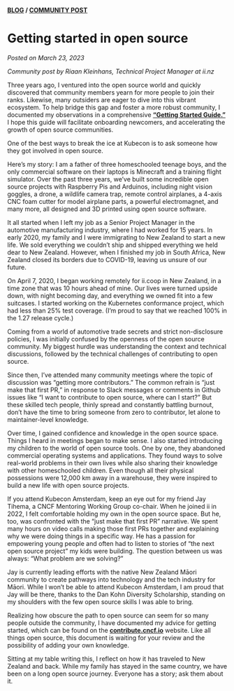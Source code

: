 **[BLOG](https://www.cncf.io/blog/) / [COMMUNITY POST](https://www.cncf.io/blog/2023/03/23/getting-started-in-open-source/)**


# Getting started in open source

_Posted on March 23, 2023_

_Community post by Riaan Kleinhans, Technical Project Manager at ii.nz_

Three years ago, I ventured into the open source world and quickly discovered that community members yearn for more people to join their ranks. Likewise, many outsiders are eager to dive into this vibrant ecosystem. To help bridge this gap and foster a more robust community, I documented my observations in a comprehensive **[“Getting Started Guide.”](https://contribute.cncf.io/contributors/getting-started/)** I hope this guide will facilitate onboarding newcomers, and accelerating the growth of open source communities.

One of the best ways to break the ice at Kubecon is to ask someone how they got involved in open source. 

Here’s my story: I am a father of three homeschooled teenage boys, and the only commercial software on their laptops is Minecraft and a training flight simulator. Over the past three years, we’ve built some incredible open source projects with Raspberry Pis and Arduinos, including night vision goggles, a drone, a wildlife camera trap, remote control airplanes, a 4-axis CNC foam cutter for model airplane parts, a powerful electromagnet, and many more, all designed and 3D printed using open source software.

It all started when I left my job as a Senior Project Manager in the automotive manufacturing industry, where I had worked for 15 years. In early 2020, my family and I were immigrating to New Zealand to start a new life. We sold everything we couldn’t ship and shipped everything we held dear to New Zealand. However, when I finished my job in South Africa, New Zealand closed its borders due to COVID-19, leaving us unsure of our future.

On April 7, 2020, I began working remotely for ii.coop in New Zealand, in a time zone that was 10 hours ahead of mine. Our lives were turned upside down, with night becoming day, and everything we owned fit into a few suitcases. I started working on the Kubernetes conformance project, which had less than 25% test coverage. (I’m proud to say that we reached 100% in the 1.27 release cycle.)

Coming from a world of automotive trade secrets and strict non-disclosure policies, I was initially confused by the openness of the open source community. My biggest hurdle was understanding the context and technical discussions, followed by the technical challenges of contributing to open source.

Since then, I’ve attended many community meetings where the topic of discussion was “getting more contributors.” The common refrain is “just make that first PR,” in response to Slack messages or comments in Github issues like “I want to contribute to open source, where can I start?” But these skilled tech people, thinly spread and constantly battling burnout, don’t have the time to bring someone from zero to contributor, let alone to maintainer-level knowledge.

Over time, I gained confidence and knowledge in the open source space. Things I heard in meetings began to make sense. I also started introducing my children to the world of open source tools. One by one, they abandoned commercial operating systems and applications. They found ways to solve real-world problems in their own lives while also sharing their knowledge with other homeschooled children. Even though all their physical possessions were 12,000 km away in a warehouse, they were inspired to build a new life with open source projects.

If you attend Kubecon Amsterdam, keep an eye out for my friend Jay Tihema, a CNCF Mentoring Working Group co-chair. When he joined ii in 2022, I felt comfortable holding my own in the open source space. But he, too, was confronted with the “just make that first PR” narrative. We spent many hours on video calls making those first PRs together and explaining why we were doing things in a specific way. He has a passion for empowering young people and often had to listen to stories of “the next open source project” my kids were building. The question between us was always: “What problem are we solving?”

Jay is currently leading efforts with the native New Zealand Māori community to create pathways into technology and the tech industry for Māori. While I won’t be able to attend Kubecon Amsterdam, I am proud that Jay will be there, thanks to the Dan Kohn Diversity Scholarship, standing on my shoulders with the few open source skills I was able to bring.

Realizing how obscure the path to open source can seem for so many people outside the community, I have documented my advice for getting started, which can be found on the **[contribute.cncf.io](https://contribute.cncf.io/contributors/getting-started/)** website. Like all things open source, this document is waiting for your review and the possibility of adding your own knowledge.

Sitting at my table writing this, I reflect on how it has traveled to New Zealand and back. While my family has stayed in the same country, we have been on a long open source journey. Everyone has a story; ask them about it.
